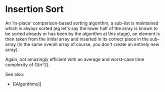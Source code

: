 # Insertion Sort

An 'in-place' comparison-based sorting algorithm, a sub-list is maintained which is always sorted (eg let's say the lower half of the array is known to be sorted already or has been by the algorithm at this stage), an element is then taken from the initial array and inserted in its correct place in the sub-array (in the same overall array of course, you don't create an entirely new array).

Again, not amazingly efficient with an average and worst-case time complexity of O(n^2).


See also:
- [[Algorithms]]
